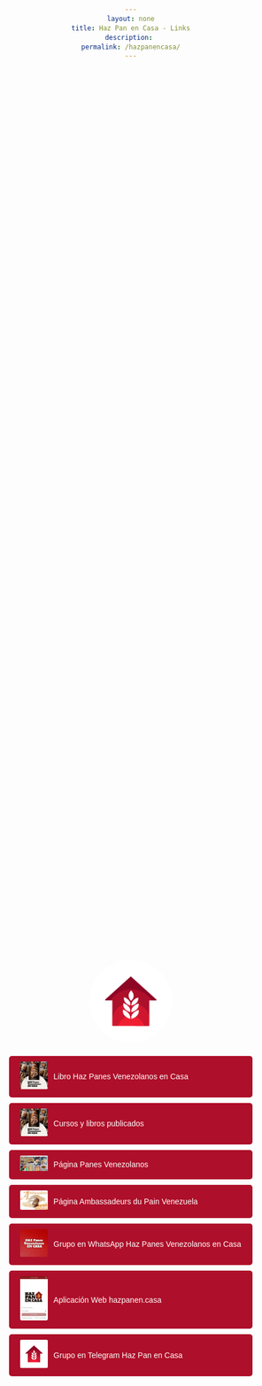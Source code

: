 ```yaml
---
layout: none
title: Haz Pan en Casa - Links
description: 
permalink: /hazpanencasa/
---
```


<html lang="es">
<head>
    <meta charset="UTF-8">
    <meta name="viewport" content="width=device-width, initial-scale=1.0">
    <title>Haz Panes Venezolanos en Casa - Links</title>

<style>
body, html {
    height: 100%;
    margin: 0;
    font-family: Arial, sans-serif;
    text-align: center;
}

.container {
    display: flex;
    flex-direction: column;
    align-items: center;
    justify-content: center;
    height: 100%;
}

.profile-img {
    width: 150px;
    height: 150px;
    border-radius: 50%;
}

.link-img {
    height: 150px;
    border-radius: 5%;
    margin-bottom: 5px;
}

h1 {
    color: #333;
}

ul {
    list-style: none;
    padding: 0;
}

li a {
    background-color: #ae0f2a;
    color: white;
    padding: 10px 20px;
    text-decoration: none;
    border-radius: 5px;
    margin-top: 10px;
    display: inline-block;
}

li a:hover {
    background-color: #8d0725;
}

#link-list {
    list-style: none;
    padding: 0;
}

#link-list li {
    margin-bottom: 10px; /* Space between items */
}

#link-list li a {
    display: flex;
    align-items: center; /* Align image and text vertically */
    text-decoration: none; /* Remove underline from links */
    color: white; /* Set text color */
}

#link-list li a img {
    width: 50px; /* Adjust image size as needed */
    height: auto;
    margin-right: 10px; /* Space between image and text */
}

#link-list li a span {
    display: inline-block;
}

#link-list li a:hover {
    background-color: #8d0725;
}

</style>

</head>

<body>
<div class="container">
    <img src="/images/hazpanencasa-logo2.0.png" alt="Imagen de perfil Haz Pan en Casa" class="profile-img">
<ul id="link-list">
    <li>
        <a href="https://panesvenezolanos.com/libros/haz-panes-venezolanos-en-casa/" target="_blank">
            <img src="/images/portada-cuadrada.jpg" alt="Libro Haz Panes Venezolanos en Casa"  class="link-img">
            <span>Libro Haz Panes Venezolanos en Casa</span>
        </a>
    </li>
    <li>
        <a href="https://leanpub.com/u/hazpanencasa/" target="_blank">
            <img src="/images/portada-cuadrada.jpg" alt="Cursos y libros publicados"  class="link-img">
            <span>Cursos y libros publicados</span>
        </a>
    </li>
    <li>
        <a href="https://panesvenezolanos.com" target="_blank">
            <img src="/images/social.jpg" alt="Panes Venezolanos" class="link-img">
            <span>Página Panes Venezolanos</span>
        </a>
    </li>
    <li>
        <a href="https://ambassadeursdupainvenezuela.com" target="_blank">
            <img src="/images/logo-ve-nb.jpg" alt="Ambassadeurs du Pain Venezuela" class="link-img">
            <span>Página Ambassadeurs du Pain Venezuela</span>
        </a>
    </li>
    <li>
        <a href="https://chat.whatsapp.com/GrnANlWQiTvJaRFvrbhvjo" target="_blank">
            <img src="/images/HazPanesVenezolanos.jpeg" alt="Grupo en WhatsApp Haz Panes Venezolanos en Casa"  class="link-img">
            <span>Grupo en WhatsApp Haz Panes Venezolanos en Casa</span>
        </a>
    </li>
    <li>
        <a href="https://hazpanen.casa" target="_blank">
            <img src="/images/app.jpg" alt="Aplicación Web hazpanencasa"  class="link-img">
            <span>Aplicación Web hazpanen.casa</span>
        </a>
    </li>
    <li>
        <a href="https://t.me/+kO4Xq-nVws45YzEx" target="_blank">
            <img src="/images/hazpanencasa.jpeg" alt="Grupo en Telegram Haz Pan en Casa"  class="link-img">
            <span>Grupo en Telegram Haz Pan en Casa</span>
        </a>
    </li>
    <!-- Add more links as needed -->
</ul>
</div>
</body>
</html>


